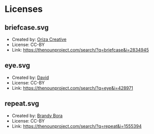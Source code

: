 # Licenses

## briefcase.svg
- Created by: [Oriza Creative](https://thenounproject.com/orizacreativa)
- License: CC-BY
- Link: https://thenounproject.com/search/?q=briefcase&i=2834945

## eye.svg
- Created by: [David](https://thenounproject.com/kaxgyatso)
- License: CC-BY
- Link: https://thenounproject.com/search/?q=eye&i=428971

## repeat.svg
- Created by: [Brandy Bora](https://thenounproject.com/brandy.bora/)
- License: CC-BY
- Link: https://thenounproject.com/search/?q=repeat&i=1555394
